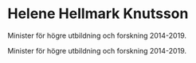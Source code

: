 # Helene Hellmark Knutsson

Minister för högre utbildning och forskning 2014-2019.

Minister för högre utbildning och forskning 2014-2019.
